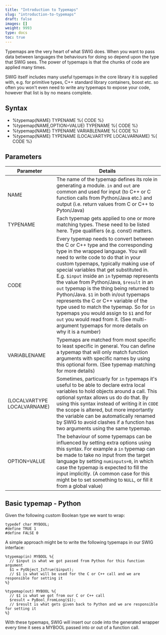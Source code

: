 ```yaml
---
title: "Introduction to Typemaps"
slug: "introduction-to-typemaps"
draft: false
images: []
weight: 9993
type: docs
toc: true
---
```


Typemaps are the very heart of what SWIG does. When you want to pass data between  languages the behaviours for doing so depend upon the type that SWIG sees. The power of typemaps is that the chunks of code are applied many times.

SWIG itself includes many useful typemaps in the core library it is supplied with, e.g. for primitive types, C++ standard library containers, boost etc. so often you won't even need to write any typemaps to expose your code, however that list is by no means complete.

## Syntax
- %typemap(NAME) TYPENAME %{ CODE %}
- %typemap(NAME,OPTION=VALUE) TYPENAME %{ CODE %}
- %typemap(NAME) TYPENAME VARIABLENAME %{ CODE %}
- %typemap(NAME) TYPENAME (LOCALVARTYPE LOCALVARNAME) %{ CODE %}

## Parameters
| Parameter | Details |
| ------ | ------ |
| NAME   | The name of the typemap defines its role in generating a module. `in` and `out` are common and used for input (to C++ or C function calls from Python/Java etc.) and output (i.e. return values from C or C++ to Pyton/Java)   |
| TYPENAME | Each typemap gets applied to one or more matching types. These need to be listed here. Type qualifiers (e.g. const) matters. |
| CODE | Every typemap needs to convert between the C or C++ type and the corresponding type in the wrapped language. You will need to write code to do that in your custom typemaps, typically making use of special variables that get substituted in. E.g. `$input` inside an `in` typemap represents the value from Python/Java, `$result` in an `out` typemap is the thing being returned to Python/Java. `$1` in both in/out typemaps represents the C or C++ variable of the type used to match the typemap. So for `in` typemaps you would assign to `$1` and for `out` you would read from it. (See multi-argument typemaps for more details on why it is a number) |
| VARIABLENAME | Typemaps are matched from most specific to least specific in general.  You can define a typemap that will only match function arguments with specific names by using this optional form. (See typemap matching for more details) |
| (LOCALVARTYPE LOCALVARNAME) | Sometimes, particuarly for `in` typemaps it's useful to be able to declare extra local variables to hold objects around a call. This optional syntax allows us do do that. By using this syntax instead of writing it in `CODE` the scope is altered, but more importantly the variable can be automatically renamed by SWIG to avoid clashes if a function has two arguments using the same typemap.  |
| OPTION=VALUE | The behaviour of some typemaps can be influenced by setting extra options using this syntax. For example a `in` typemap can be made to take no input from the target language by setting `numinputs=0`, in which case the typemap is expected to fill the input implicitly. (A common case for this might be to set something to `NULL`, or fill it from a global value)

## Basic typemap - Python
Given the following custom Boolean type we want to wrap:
<!-- language: c -->

    typedef char MYBOOL;
    #define TRUE 1
    #define FALSE 0

A simple approach might be to write the following typemaps in our SWIG interface:

    %typemap(in) MYBOOL %{
      // $input is what we got passed from Python for this function argument
      $1 = PyObject_IsTrue($input);
      // $1 is what will be used for the C or C++ call and we are responsible for setting it
    %}
    
    %typemap(out) MYBOOL %{
      // $1 is what we got from our C or C++ call
      $result = PyBool_FromLong($1);
      // $result is what gets given back to Python and we are responsible for setting it
    %}

With these typemaps, SWIG will insert our code into the generated wrapper every time it sees a MYBOOL passed into or out of a function call.

